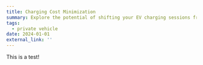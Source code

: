 ```yaml
---
title: Charging Cost Minimization
summary: Explore the potential of shifting your EV charging sessions from evening to night!
tags:
  - private vehicle
date: 2024-01-01
external_link: ''
---
```

This is a test!
